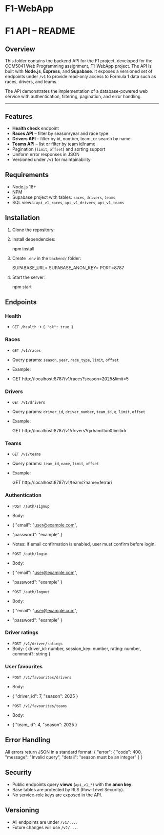 # F1-WebApp
# F1 API – README

## Overview

This folder contains the backend API for the F1 project, developed for the COM5041 Web Programming assignment, F1-WebApp project. The API is built with **Node.js**, **Express**, and **Supabase**. It exposes a versioned set of endpoints under `/v1` to provide read-only access to Formula 1 data such as races, drivers, and teams.

The API demonstrates the implementation of a database-powered web service with authentication, filtering, pagination, and error handling.

---

## Features

* **Health check** endpoint
* **Races API** – filter by season/year and race type
* **Drivers API** – filter by id, number, team, or search by name
* **Teams API** – list or filter by team id/name
* Pagination (`limit`, `offset`) and sorting support
* Uniform error responses in JSON
* Versioned under `/v1` for maintainability


## Requirements

* Node.js 18+
* NPM
* Supabase project with tables: `races`, `drivers`, `teams`
* SQL views: `api_v1_races`, `api_v1_drivers`, `api_v1_teams`

## Installation

1. Clone the repository:

2. Install dependencies:

   npm install
   

3. Create `.env` in the `backend/` folder:

   SUPABASE_URL=<your-supabase-url>
   SUPABASE_ANON_KEY=<your-anon-key>
   PORT=8787

4. Start the server:

   npm start

## Endpoints

### Health

* `GET /health` → `{ "ok": true }`

### Races

* `GET /v1/races`
* Query params: `season`, `year`, `race_type`, `limit`, `offset`
* Example:

* GET http://localhost:8787/v1/races?season=2025&limit=5

### Drivers

* `GET /v1/drivers`
* Query params: `driver_id`, `driver_number`, `team_id`, `q`, `limit`, `offset`
* Example:

  GET http://localhost:8787/v1/drivers?q=hamilton&limit=5
  
### Teams

* `GET /v1/teams`
* Query params: `team_id`, `name`, `limit`, `offset`
* Example:

  GET http://localhost:8787/v1/teams?name=ferrari

### Authentication

* `POST /auth/signup`
* Body:
* { "email": "user@example.com", 
* "password": "example" }
* Notes: If email confirmation is enabled, user must confirm before login.

* `POST /auth/login`
* Body:
* { "email": "user@example.com", 
* "password": "example" }

* `POST /auth/logout`
* Body:
* { "email": "user@example.com", 
* "password": "example" }

### Driver ratings

* `POST /v1/driver/ratings`
* Body: { driver_id: number, session_key: number, rating: number, comment?: string }

### User favourites

* `POST /v1/favourites/drivers`
* Body:
* { "driver_id": 7, "season": 2025 }

* `POST /v1/favourites/teams`
* Body:
* { "team_id": 4, "season": 2025 }

## Error Handling

All errors return JSON in a standard format:
{
  "error": {
    "code": 400,
    "message": "Invalid query",
    "detail": "season must be an integer"
  }
}

## Security

* Public endpoints query **views** (`api_v1_*`) with the **anon key**.
* Base tables are protected by RLS (Row-Level Security).
* No service-role keys are exposed in the API.

## Versioning

* All endpoints are under `/v1/...`.
* Future changes will use `/v2/...`.
